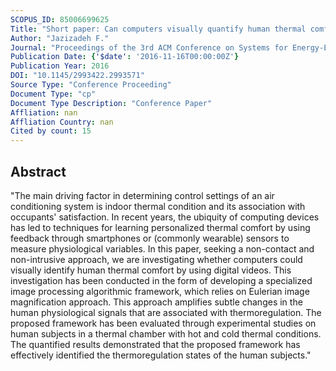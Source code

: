 ```yaml
---
SCOPUS_ID: 85006699625
Title: "Short paper: Can computers visually quantify human thermal comfort?"
Author: "Jazizadeh F."
Journal: "Proceedings of the 3rd ACM Conference on Systems for Energy-Efficient Built Environments, BuildSys 2016"
Publication Date: {'$date': '2016-11-16T00:00:00Z'}
Publication Year: 2016
DOI: "10.1145/2993422.2993571"
Source Type: "Conference Proceeding"
Document Type: "cp"
Document Type Description: "Conference Paper"
Affliation: nan
Affliation Country: nan
Cited by count: 15
---
```


## Abstract
"The main driving factor in determining control settings of an air conditioning system is indoor thermal condition and its association with occupants' satisfaction. In recent years, the ubiquity of computing devices has led to techniques for learning personalized thermal comfort by using feedback through smartphones or (commonly wearable) sensors to measure physiological variables. In this paper, seeking a non-contact and non-intrusive approach, we are investigating whether computers could visually identify human thermal comfort by using digital videos. This investigation has been conducted in the form of developing a specialized image processing algorithmic framework, which relies on Eulerian image magnification approach. This approach amplifies subtle changes in the human physiological signals that are associated with thermoregulation. The proposed framework has been evaluated through experimental studies on human subjects in a thermal chamber with hot and cold thermal conditions. The quantified results demonstrated that the proposed framework has effectively identified the thermoregulation states of the human subjects."
